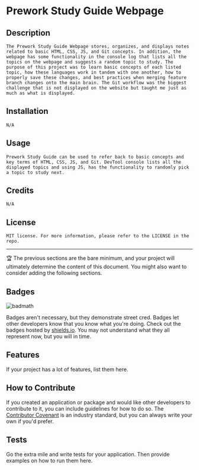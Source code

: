 # Prework Study Guide Webpage

## Description
    The Prework Study Guide Webpage stores, organizes, and displays notes related to basic HTML, CSS, JS, and Git concepts. In addition, the webpage has some functionality in the console log that lists all the topics on the webpage and suggests a random topic to study. The purpose of this project was to learn basic concepts of each listed topic, how these languages work in tandem with one another, how to properly save these changes, and best practices when merging feature branch changes onto the main brain. The Git workflow was the biggest challenge that is not displayed on the website but taught me just as much as what is displayed.

## Installation
    N/A

## Usage
    Prework Study Guide can be used to refer back to basic concepts and key terms of HTML, CSS, JS, and Git. DevTool console lists all the displayed topics and using JS, has the functionality to randomly pick a topic to study next. 

## Credits
    N/A

## License
    MIT license. For more information, please refer to the LICENSE in the repo.


---

🏆 The previous sections are the bare minimum, and your project will ultimately determine the content of this document. You might also want to consider adding the following sections.

## Badges

![badmath](https://img.shields.io/github/languages/top/nielsenjared/badmath)

Badges aren't necessary, but they demonstrate street cred. Badges let other developers know that you know what you're doing. Check out the badges hosted by [shields.io](https://shields.io/). You may not understand what they all represent now, but you will in time.

## Features

If your project has a lot of features, list them here.

## How to Contribute

If you created an application or package and would like other developers to contribute to it, you can include guidelines for how to do so. The [Contributor Covenant](https://www.contributor-covenant.org/) is an industry standard, but you can always write your own if you'd prefer.

## Tests

Go the extra mile and write tests for your application. Then provide examples on how to run them here.
